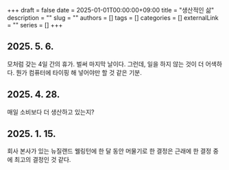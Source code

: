 +++ 
draft = false
date = 2025-01-01T00:00:00+09:00
title = "생산적인 삶"
description = ""
slug = ""
authors = []
tags = []
categories = []
externalLink = ""
series = []
+++

## 2025. 5. 6.
모처럼 갖는 4일 간의 휴가. 벌써 마지막 날이다. 그런데, 일을 하지 않는 것이 더 어색하다. 
뭔가 컴퓨터에 타이핑 해 넣어야만 할 것 같은 기분.

## 2025. 4. 28.
매일 소비보다 더 생산하고 있는지?

## 2025. 1. 15.
회사 본사가 있는 뉴질랜드 웰링턴에 한 달 동안 머물기로 한 결정은 근래에 한 결정 중에 최고의 결정인 것 같다.



